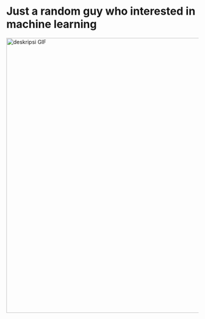 **<h1>Just a random guy who interested in machine learning</h1>**
  
<p align="left">
  <img src="https://media1.tenor.com/m/tEKmIPBQr_UAAAAC/dr-stone.gif" width="720" alt="deskripsi GIF">
</p>
